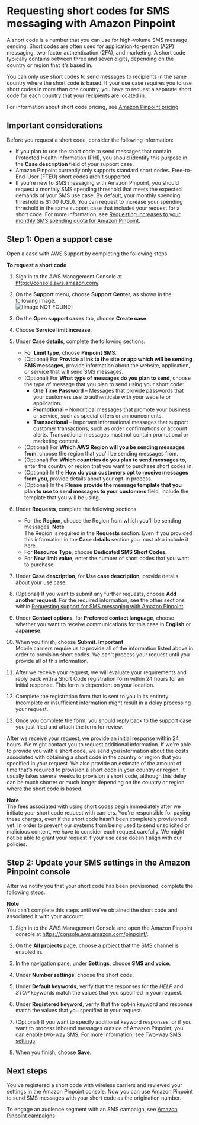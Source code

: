 # Requesting short codes for SMS messaging with Amazon Pinpoint<a name="channels-sms-awssupport-short-code"></a>

A short code is a number that you can use for high\-volume SMS message sending\. Short codes are often used for application\-to\-person \(A2P\) messaging, two\-factor authentication \(2FA\), and marketing\. A short code typically contains between three and seven digits, depending on the country or region that it's based in\.

You can only use short codes to send messages to recipients in the same country where the short code is based\. If your use case requires you to use short codes in more than one country, you have to request a separate short code for each country that your recipients are located in\.

For information about short code pricing, see [Amazon Pinpoint pricing](https://aws.amazon.com/pinpoint/pricing/#Dedicated_Short_Codes)\.

## Important considerations<a name="channels-sms-awssupport-short-code-considerations"></a>

Before you request a short code, consider the following information:
+ If you plan to use the short code to send messages that contain Protected Health Information \(PHI\), you should identify this purpose in the **Case description** field of your support case\.
+ Amazon Pinpoint currently only supports standard short codes\. Free\-to\-End\-User \(FTEU\) short codes aren't supported\.
+ If you're new to SMS messaging with Amazon Pinpoint, you should request a monthly SMS spending threshold that meets the expected demands of your SMS use case\. By default, your monthly spending threshold is $1\.00 \(USD\)\. You can request to increase your spending threshold in the same support case that includes your request for a short code\. For more information, see [Requesting increases to your monthly SMS spending quota for Amazon Pinpoint](channels-sms-awssupport-spend-threshold.md)\.

## Step 1: Open a support case<a name="channels-sms-awssupport-short-code-open"></a>

Open a case with AWS Support by completing the following steps\.

**To request a short code**

1. Sign in to the AWS Management Console at [https://console\.aws\.amazon\.com/](https://console.aws.amazon.com/)\.

1. On the **Support** menu, choose **Support Center**, as shown in the following image\.  
![\[Image NOT FOUND\]](http://docs.aws.amazon.com/pinpoint/latest/userguide/images/console_region_selector.png)

1. On the **Open support cases** tab, choose **Create case**\.

1. Choose **Service limit increase**\.

1. Under **Case details**, complete the following sections:
   + For **Limit type**, choose **Pinpoint SMS**\.
   + \(Optional\) For **Provide a link to the site or app which will be sending SMS messages**, provide information about the website, application, or service that will send SMS messages\.
   + \(Optional\) For **What type of messages do you plan to send**, choose the type of message that you plan to send using your short code:
     + **One Time Password** – Messages that provide passwords that your customers use to authenticate with your website or application\.
     + **Promotional** – Noncritical messages that promote your business or service, such as special offers or announcements\.
     + **Transactional** – Important informational messages that support customer transactions, such as order confirmations or account alerts\. Transactional messages must not contain promotional or marketing content\.
   + \(Optional\) For **Which AWS Region will you be sending messages from**, choose the region that you'll be sending messages from\.
   + \(Optional\) For **Which countries do you plan to send messages to**, enter the country or region that you want to purchase short codes in\.
   + \(Optional\) In the **How do your customers opt to receive messages from you**, provide details about your opt\-in process\.
   + \(Optional\) In the **Please provide the message template that you plan to use to send messages to your customers** field, include the template that you will be using\.

1. Under **Requests**, complete the following sections:
   + For the **Region**, choose the Region from which you'll be sending messages\. 
**Note**  
The Region is required in the **Requests** section\. Even if you provided this information in the **Case details** section you must also include it here\.
   + For **Resource Type**, choose **Dedicated SMS Short Codes**\.
   + For **New limit value**, enter the number of short codes that you want to purchase\.

1. Under **Case description**, for **Use case description**, provide details about your use case\.

1. \(Optional\) If you want to submit any further requests, choose **Add another request**\. For the required information, see the other sections within [Requesting support for SMS messaging with Amazon Pinpoint](channels-sms-awssupport.md)\.

1. Under **Contact options**, for **Preferred contact language**, choose whether you want to receive communications for this case in **English** or **Japanese**\.

1. When you finish, choose **Submit**\.
**Important**  
Mobile carriers require us to provide all of the information listed above in order to provision short codes\. We can't process your request until you provide all of this information\.

1. After we receive your request, we will evaluate your requirements and reply back with a Short Code registration form within 24 hours for an initial response\. This form is dependent on your location\.

1. Complete the registration form that is sent to you in its entirety\. Incomplete or insufficient information might result in a delay processing your request\.

1. Once you complete the form, you should reply back to the support case you just filed and attach the form for review\.

After we receive your request, we provide an initial response within 24 hours\. We might contact you to request additional information\. If we're able to provide you with a short code, we send you information about the costs associated with obtaining a short code in the country or region that you specified in your request\. We also provide an estimate of the amount of time that's required to provision a short code in your country or region\. It usually takes several weeks to provision a short code, although this delay can be much shorter or much longer depending on the country or region where the short code is based\.

**Note**  
The fees associated with using short codes begin immediately after we initiate your short code request with carriers\. You're responsible for paying these charges, even if the short code hasn't been completely provisioned yet\. In order to prevent our systems from being used to send unsolicited or malicious content, we have to consider each request carefully\. We might not be able to grant your request if your use case doesn't align with our policies\.

## Step 2: Update your SMS settings in the Amazon Pinpoint console<a name="channels-sms-awssupport-short-code-settings"></a>

After we notify you that your short code has been provisioned, complete the following steps\.

**Note**  
You can't complete this steps until we've obtained the short code and associated it with your account\.

1. Sign in to the AWS Management Console and open the Amazon Pinpoint console at [https://console\.aws\.amazon\.com/pinpoint/](https://console.aws.amazon.com/pinpoint/)\.

1. On the **All projects** page, choose a project that the SMS channel is enabled in\.

1. In the navigation pane, under **Settings**, choose **SMS and voice**\. 

1. Under **Number settings**, choose the short code\.

1. Under **Default keywords**, verify that the responses for the *HELP* and *STOP* keywords match the values that you specified in your request\.

1. Under **Registered keyword**, verify that the opt\-in keyword and response match the values that you specified in your request\.

1. \(Optional\) If you want to specify additional keyword responses, or if you want to process inbound messages outside of Amazon Pinpoint, you can enable two\-way SMS\. For more information, see [Two\-way SMS settings](settings-sms-managing.md#settings-account-sms-number-2way)\.

1. When you finish, choose **Save**\.

## Next steps<a name="channels-sms-awssupport-short-code-next"></a>

You've registered a short code with wireless carriers and reviewed your settings in the Amazon Pinpoint console\. Now you can use Amazon Pinpoint to send SMS messages with your short code as the origination number\.

To engage an audience segment with an SMS campaign, see [Amazon Pinpoint campaigns](campaigns.md)\.